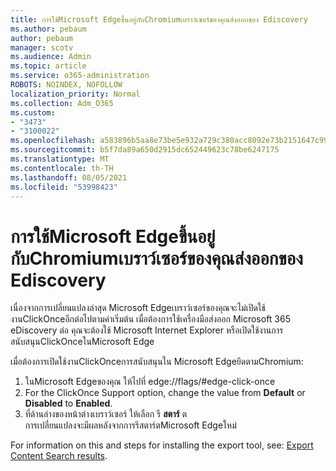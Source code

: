 ```yaml
---
title: การใช้Microsoft Edgeขึ้นอยู่กับChromiumเบราว์เซอร์ของคุณส่งออกของ Ediscovery
ms.author: pebaum
author: pebaum
manager: scotv
ms.audience: Admin
ms.topic: article
ms.service: o365-administration
ROBOTS: NOINDEX, NOFOLLOW
localization_priority: Normal
ms.collection: Adm_O365
ms.custom:
- "3473"
- "3100022"
ms.openlocfilehash: a583896b5aa8e73be5e932a729c380acc8092e73b2151647c999f9a7b69669b6
ms.sourcegitcommit: b5f7da89a650d2915dc652449623c78be6247175
ms.translationtype: MT
ms.contentlocale: th-TH
ms.lasthandoff: 08/05/2021
ms.locfileid: "53998423"
---
```

# <a name="using-microsoft-edge-based-on-chromium-browsers-for-ediscovery-export"></a>การใช้Microsoft Edgeขึ้นอยู่กับChromiumเบราว์เซอร์ของคุณส่งออกของ Ediscovery

เนื่องจากการเปลี่ยนแปลงล่าสุด Microsoft Edgeเบราว์เซอร์ของคุณจะไม่เปิดใช้งานClickOnceอีกต่อไปตามค่าเริ่มต้น เมื่อต้องการใช้เครื่องมือส่งออก Microsoft 365 eDiscovery ต่อ คุณจะต้องใช้ Microsoft Internet Explorer หรือเปิดใช้งานการสนับสนุนClickOnceในMicrosoft Edge 

เมื่อต้องการเปิดใช้งานClickOnceการสนับสนุนใน Microsoft EdgeยึดตามChromium: 
1. ในMicrosoft Edgeของคุณ ให้ไปที่ edge://flags/#edge-click-once
2. For the ClickOnce Support option, change the value from **Default** or **Disabled** to **Enabled**. 
3. ที่ด้านล่างของหน้าต่างเบราว์เซอร์ ให้เลือก รี **สตาร์** ต <br>
 การเปลี่ยนแปลงจะมีผลหลังจากการรีสตาร์ตMicrosoft Edgeใหม่ 

For information on this and steps for installing the export tool, see: [ Export Content Search results](https://docs.microsoft.com/microsoft-365/compliance/export-search-results).